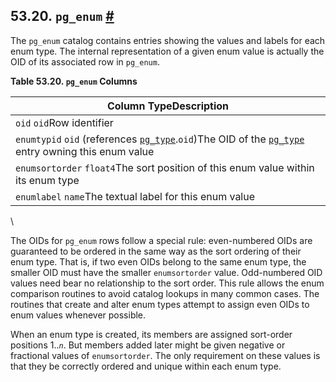 ## 53.20. `pg_enum` [#](#CATALOG-PG-ENUM)

The `pg_enum` catalog contains entries showing the values and labels for each enum type. The internal representation of a given enum value is actually the OID of its associated row in `pg_enum`.

**Table 53.20. `pg_enum` Columns**

| Column TypeDescription                                                                                                                                                                |
| ------------------------------------------------------------------------------------------------------------------------------------------------------------------------------------- |
| `oid` `oid`Row identifier                                                                                                                                                             |
| `enumtypid` `oid` (references [`pg_type`](catalog-pg-type.html "53.64. pg_type").`oid`)The OID of the [`pg_type`](catalog-pg-type.html "53.64. pg_type") entry owning this enum value |
| `enumsortorder` `float4`The sort position of this enum value within its enum type                                                                                                     |
| `enumlabel` `name`The textual label for this enum value                                                                                                                               |

\

The OIDs for `pg_enum` rows follow a special rule: even-numbered OIDs are guaranteed to be ordered in the same way as the sort ordering of their enum type. That is, if two even OIDs belong to the same enum type, the smaller OID must have the smaller `enumsortorder` value. Odd-numbered OID values need bear no relationship to the sort order. This rule allows the enum comparison routines to avoid catalog lookups in many common cases. The routines that create and alter enum types attempt to assign even OIDs to enum values whenever possible.

When an enum type is created, its members are assigned sort-order positions 1..*`n`*. But members added later might be given negative or fractional values of `enumsortorder`. The only requirement on these values is that they be correctly ordered and unique within each enum type.